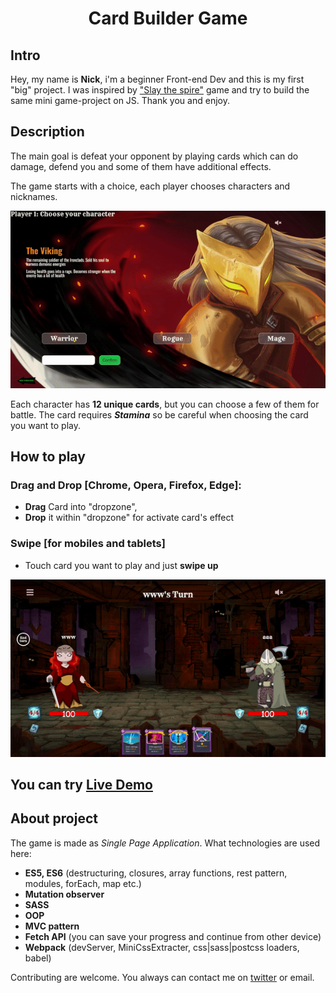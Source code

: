 <h1 align="center">Card Builder Game</h1> 

## Intro
Hey, my name is **Nick**, i'm a beginner Front-end Dev and  this is my first "big" project. 
I was inspired by ["Slay the spire"](https://store.steampowered.com/app/646570/Slay_the_Spire/) game and try to build the same mini game-project on JS.
Thank you and enjoy.

## Description

The main goal is defeat your opponent by playing cards which can do damage, defend you and some of them 
have additional effects.

The game starts with a choice, each player chooses characters and nicknames.

![til](./images/selection.gif)

Each character has **12 unique cards**, but you can choose a few of them for battle.
The card requires _**Stamina**_ so be careful when choosing the card you want to play.

## How to play

### Drag and Drop [Chrome, Opera, Firefox, Edge]:
* **Drag** Card into "dropzone",
* **Drop** it within "dropzone" for activate card's effect

### Swipe [for mobiles and tablets]
* Touch card you want to play and just **swipe up**

![til](./images/battle.gif)

## You can try [Live Demo](https://awayawayaway.github.io/MateevskiyGameProject/)

## About project

The game is made as _Single Page Application_.
What technologies are used here:

* **ES5, ES6** (destructuring, closures, array functions, rest pattern, modules, forEach, map etc.)
* **Mutation observer**
* **SASS**
* **OOP**
* **MVC pattern**
* **Fetch API** (you can save your progress and continue from other device)
* **Webpack** (devServer, MiniCssExtracter, css|sass|postcss loaders, babel)

Contributing are welcome.
You always can contact me on [twitter](https://twitter.com/Nikolay08474464) or email.
